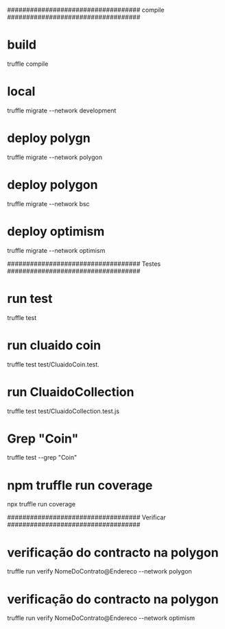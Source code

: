 ###################################
        compile
###################################


# build
truffle compile

# local
truffle migrate --network development

# deploy polygn
truffle migrate --network polygon

# deploy polygon
truffle migrate --network bsc

# deploy optimism
truffle migrate --network optimism


###################################
            Testes
###################################

# run test
truffle test

# run cluaido coin
truffle test test/CluaidoCoin.test.

# run CluaidoCollection
truffle test test/CluaidoCollection.test.js

# Grep "Coin"
truffle test --grep "Coin"


# npm truffle run coverage
npx truffle run coverage


###################################
            Verificar
###################################
# verificação do contracto na polygon
truffle run verify NomeDoContrato@Endereco --network polygon

# verificação do contracto na polygon
truffle run verify NomeDoContrato@Endereco --network optimism


